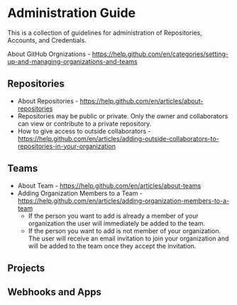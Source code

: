 # Administration Guide

This is a collection of guidelines for administration of Repositories, Accounts, and Credentials.

About GitHub Orgnizations - https://help.github.com/en/categories/setting-up-and-managing-organizations-and-teams

## Repositories

* About Repositories - https://help.github.com/en/articles/about-repositories
* Repositories may be public or private. Only the owner and collaborators can view or contribute to a private repository.
* How to give access to outside collaborators - https://help.github.com/en/articles/adding-outside-collaborators-to-repositories-in-your-organization


## Teams
 * About Team - https://help.github.com/en/articles/about-teams
 * Adding Organization Members to a Team - https://help.github.com/en/articles/adding-organization-members-to-a-team
   * If the person you want to add is already a member of your organization the user will immediately be added to the team.
   * If the person you want to add is not member of your organization. The user will receive an email invitation to join your organization and will be added to the team once they accept the invitation.


## Projects

## Webhooks and Apps
